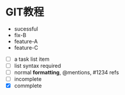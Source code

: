 # GIT教程
- sucessful
- fix-B
- feature-A
- feature-C
- [ ] a task list item
- [ ] list syntax required
- [ ] normal **formatting**, @mentions, #1234 refs
- [ ] incomplete
- [x] commplete
